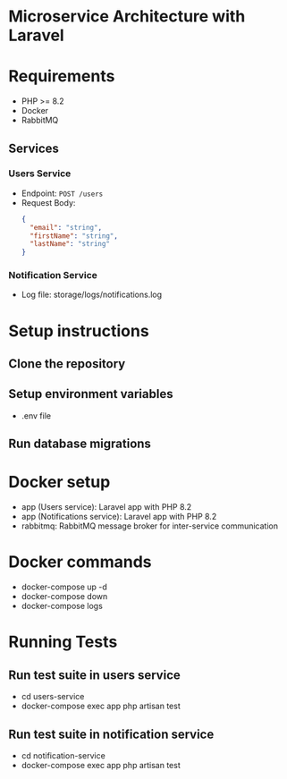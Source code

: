 
# Microservice Architecture with Laravel

# Requirements
- PHP >= 8.2
- Docker
- RabbitMQ

## Services

### Users Service
- Endpoint: `POST /users`
- Request Body:
  ```json
  {
    "email": "string",
    "firstName": "string",
    "lastName": "string"
  }

### Notification Service
- Log file: storage/logs/notifications.log

# Setup instructions

## Clone the repository
## Setup environment variables
- .env file

## Run database migrations

# Docker setup
- app (Users service): Laravel app with PHP 8.2
- app (Notifications service): Laravel app with PHP 8.2
- rabbitmq: RabbitMQ message broker for inter-service communication

# Docker commands
- docker-compose up -d
- docker-compose down
- docker-compose logs
# Running Tests
## Run test suite in users service
- cd users-service
- docker-compose exec app php artisan test

## Run test suite in notification service
- cd notification-service
- docker-compose exec app php artisan test


